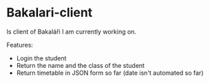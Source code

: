 # Bakalari-client
Is client of Bakaláři I am currently working on.

Features:
* Login the student
* Return the name and the class of the student
* Return timetable in JSON form so far (date isn't automated so far)
